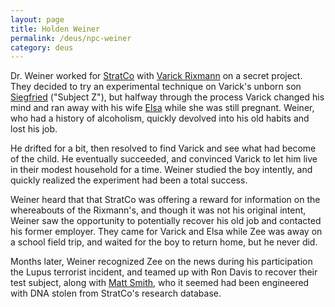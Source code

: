 ```yaml
---
layout: page
title: Holden Weiner
permalink: /deus/npc-weiner
category: deus
---
```

Dr. Weiner worked for [StratCo](org-strat-co) with [Varick Rixmann](npc-varick) on a secret project. They decided to try an experimental technique on Varick's unborn son [Siegfried](char-public-james) (&quot;Subject Z&quot;), but halfway through the process Varick changed his mind and ran away with his wife [Elsa](npc-elsa) while she was still pregnant. Weiner, who had a history of alcoholism, quickly devolved into his old habits and lost his job.

He drifted for a bit, then resolved to find Varick and see what had become of the child. He eventually succeeded, and convinced Varick to let him live in their modest household for a time. Weiner studied the boy intently, and quickly realized the experiment had been a total success.

Weiner heard that that StratCo was offering a reward for information on the whereabouts of the Rixmann's, and though it was not his original intent, Weiner saw the opportunity to potentially recover his old job and contacted his former employer. They came for Varick and Elsa while Zee was away on a school field trip, and waited for the boy to return home, but he never did.

Months later, Weiner recognized Zee on the news during his participation the Lupus terrorist incident, and teamed up with Ron Davis to recover their test subject, along with [Matt Smith](char-public-john), who it seemed had been engineered with DNA stolen from StratCo's research database.
